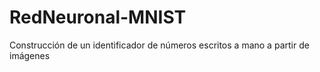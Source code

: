 # RedNeuronal-MNIST
Construcción de un identificador de números escritos a mano a partir de imágenes
